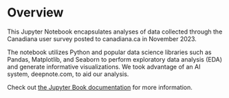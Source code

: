 # Overview

This Jupyter Notebook encapsulates analyses of data collected through the Canadiana user survey posted to canadiana.ca in November 2023.

The notebook utilizes Python and popular data science libraries such as Pandas, Matplotlib, and Seaborn to perform exploratory data analysis (EDA) and generate informative visualizations. We took advantage of an AI system, deepnote.com, to aid our analysis. 

Check out [the Jupyter Book documentation](https://jupyterbook.org) for more information.

```{tableofcontents}
```
